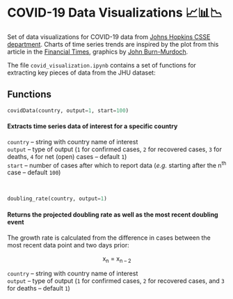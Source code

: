 # COVID-19 Data Visualizations :chart_with_upwards_trend::bar_chart::chart_with_downwards_trend:  

Set of data visualizations for COVID-19 data from [Johns Hopkins CSSE department](https://github.com/CSSEGISandData/COVID-19). Charts of time series trends are inspired by the plot from this article in the [Financial Times](https://www.ft.com/coronavirus-latest), graphics by [John Burn-Murdoch](https://twitter.com/jburnmurdoch).  

The file `covid_visualization.ipynb` contains a set of functions for extracting key pieces of data from the JHU dataset:  

## Functions  

```python
covidData(country, output=1, start=100)
```  

#### Extracts time series data of interest for a specific country  

`country` &ndash; string with country name of interest  
`output` &ndash; type of output (`1` for confirmed cases, `2` for recovered cases, `3` for deaths, `4` for net (open) cases &ndash; default `1`)  
`start` &ndash; number of cases after which to report data (<i>e.g.</i> starting after the n<sup>th</sup> case &ndash; default `100`)  

&nbsp;  

```python
doubling_rate(country, output=1)
```  

#### Returns the projected doubling rate as well as the most recent doubling event  

The growth rate is calculated from the difference in cases between the most recent data point and two days prior:  

<p align='center'>
	x<sub>n</sub> = x<sub>n – 2</sub>
</p>

`country` &ndash; string with country name of interest  
`output` &ndash; type of output (`1` for confirmed cases, `2` for recovered cases, and `3` for deaths &ndash; default `1`)  